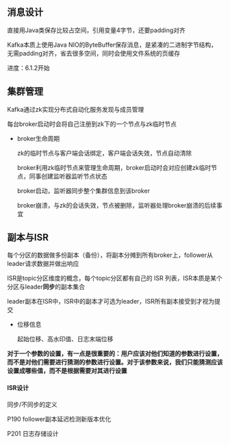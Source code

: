 ## 消息设计

直接用Java类保存比较占空间，引用变量4字节，还要padding对齐

Kafka本质上使用Java NIO的ByteBuffer保存消息，是紧凑的二进制字节结构，无需padding对齐，省去很多空间，同时会使用文件系统的页缓存

进度：6.1.2开始



## 集群管理

Kafka通过zk实现分布式自动化服务发现与成员管理

每台broker启动时会将自己注册到zk下的一个节点与zk临时节点

-   broker生命周期

    zk的临时节点与客户端会话绑定，客户端会话失效，节点自动清除

    broker利用zk临时节点来管理生命周期，broker启动时会对应创建zk临时节点，同事创建监听器监听节点状态

    broker启动，监听器同步整个集群信息到该broker

    broker崩溃，与zk的会话失效，节点被删除，监听器处理broker崩溃的后续事宜



## 副本与ISR

每个分区的数据做多份副本（备份），将副本分摊到所有broker上，follower从leader请求数据并做出响应

ISR是topic分区维度的概念，每个topic分区都有自己的 ISR 列表，ISR本质是某个分区与leader**同步**的副本集合

leader副本在ISR中，ISR中的副本才可选为leader，ISR所有副本接受到才视为提交

- 位移信息

  起始位移、高水印值、日志末端位移

**对于一个参数的设置，有一点是很重要的：用户应该对他们知道的参数进行设置，而不是对他们需要进行猜测的参数进行设置。对于该参数来说，我们只能猜测应该设置成哪些值，而不是根据需要对其进行设置**  



#### ISR设计

同步/不同步的定义

P190 follower副本延迟检测新版本优化





P201 日志存储设计